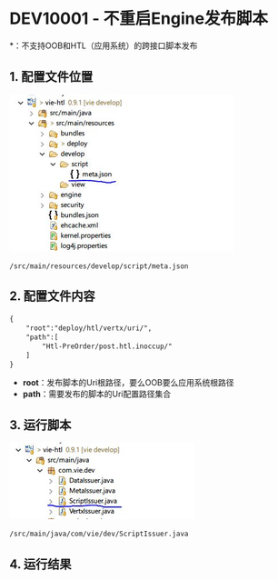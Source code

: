 # DEV10001 - 不重启Engine发布脚本

\*：不支持OOB和HTL（应用系统）的跨接口脚本发布

## 1. 配置文件位置

![](/_images/impl/develop/dev-10001-01.JPG)

```
/src/main/resources/develop/script/meta.json
```

## 2. 配置文件内容

```
{
	"root":"deploy/htl/vertx/uri/",
	"path":[
		"Htl-PreOrder/post.htl.inoccup/"
	]
}
```

* **root**：发布脚本的Uri根路径，要么OOB要么应用系统根路径
* **path**：需要发布的脚本的Uri配置路径集合

## 3. 运行脚本

![](/_images/impl/develop/dev-10001-02.JPG)

```
/src/main/java/com/vie/dev/ScriptIssuer.java
```

## 4. 运行结果



